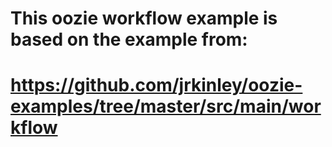 # This oozie workflow example is based on the example from:
# https://github.com/jrkinley/oozie-examples/tree/master/src/main/workflow
